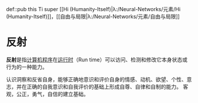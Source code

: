 def::pub this Ti super [[Hi (Humanity-Itself)|λ:/Neural-Networks/元素/Hi (Humanity-Itself)]]，[[自由与局限|λ:/Neural-Networks/元素/自由与局限]]


# 反射
**反射**是指[计算机程序](https://baike.baidu.com/item/计算机程序?fromModule=lemma_inlink)在[运行时](https://baike.baidu.com/item/运行时?fromModule=lemma_inlink)（Run time）可以访问、检测和修改它本身状态或行为的一种能力。

认识洞察和反省自身，能够正确地意识和评价自身的情感、动机、欲望、个性、意志，并在正确的自我意识和自我评价的基础上形成自尊、自律和自制的能力。 客观，公正，勇气，自信的建立基础。